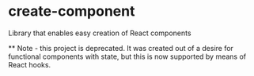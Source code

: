 # create-component
Library that enables easy creation of React components

** Note - this project is deprecated. It was created out of a desire for functional components with state, but this is now supported by means of React hooks.
